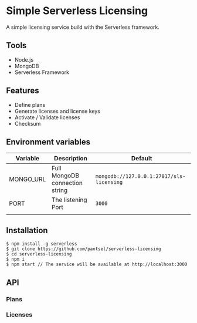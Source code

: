 # Simple Serverless Licensing

A simple licensing service build with the Serverless framework.

## Tools
* Node.js
* MongoDB
* Serverless Framework

## Features
* Define plans
* Generate licenses and license keys
* Activate / Validate licenses
* Checksum

## Environment variables

| Variable  | Description                    | Default                                 |
|-----------|--------------------------------|-----------------------------------------|
| MONGO_URL | Full MongoDB connection string | `mongodb://127.0.0.1:27017/sls-licensing` |
| PORT      | The listening Port             | `3000 `                                   |
|           |                                |                                         |



## Installation
```
$ npm install -g serverless
$ git clone https://github.com/pantsel/serverless-licensing
$ cd serverless-licensing
$ npm i
$ npm start // The service will be available at http://localhost:3000
```

## API
### Plans
### Licenses
